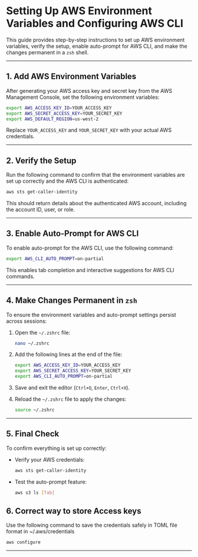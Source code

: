 # Setting Up AWS Environment Variables and Configuring AWS CLI

This guide provides step-by-step instructions to set up AWS environment variables, verify the setup, enable auto-prompt for AWS CLI, and make the changes permanent in a `zsh` shell.

---

## **1. Add AWS Environment Variables**

After generating your AWS access key and secret key from the AWS Management Console, set the following environment variables:

```bash
export AWS_ACCESS_KEY_ID=YOUR_ACCESS_KEY
export AWS_SECRET_ACCESS_KEY=YOUR_SECRET_KEY
export AWS_DEFAULT_REGION=us-west-2
```

Replace `YOUR_ACCESS_KEY` and `YOUR_SECRET_KEY` with your actual AWS credentials.

---

## **2. Verify the Setup**

Run the following command to confirm that the environment variables are set up correctly and the AWS CLI is authenticated:
```bash
aws sts get-caller-identity
```

This should return details about the authenticated AWS account, including the account ID, user, or role.

---

## **3. Enable Auto-Prompt for AWS CLI**

To enable auto-prompt for the AWS CLI, use the following command:
```bash
export AWS_CLI_AUTO_PROMPT=on-partial
```

This enables tab completion and interactive suggestions for AWS CLI commands.

---

## **4. Make Changes Permanent in `zsh`**

To ensure the environment variables and auto-prompt settings persist across sessions:

1. Open the `~/.zshrc` file:
   ```bash
   nano ~/.zshrc
   ```

2. Add the following lines at the end of the file:
   ```bash
   export AWS_ACCESS_KEY_ID=YOUR_ACCESS_KEY
   export AWS_SECRET_ACCESS_KEY=YOUR_SECRET_KEY
   export AWS_CLI_AUTO_PROMPT=on-partial
   ```

3. Save and exit the editor (`Ctrl+O`, `Enter`, `Ctrl+X`).

4. Reload the `~/.zshrc` file to apply the changes:
   ```bash
   source ~/.zshrc
   ```

---

## **5. Final Check**

To confirm everything is set up correctly:
- Verify your AWS credentials:
  ```bash
  aws sts get-caller-identity
  ```
- Test the auto-prompt feature:
  ```bash
  aws s3 ls [Tab]
  ```
## **6. Correct way to store Access keys**

Use the following command to save the credentials safely in TOML file format in ~/.aws/credentials
```bash
aws configure
```

---
